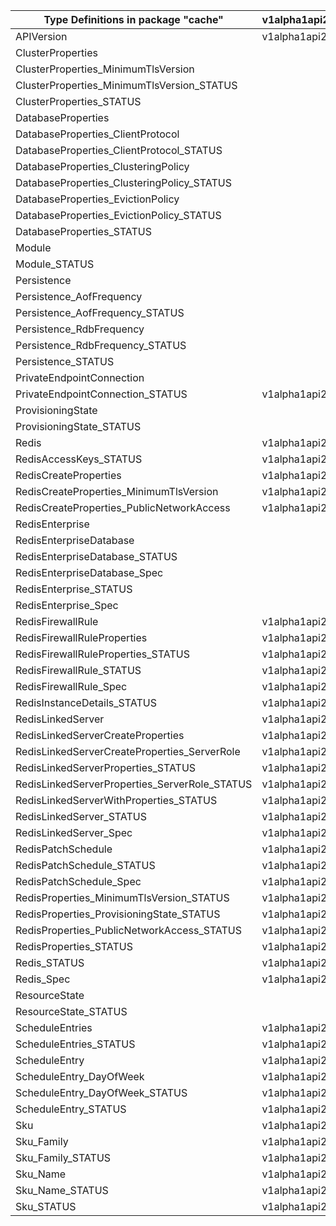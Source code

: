 | Type Definitions in package "cache"           | v1alpha1api20201201 | v1alpha1api20210301 | v1beta20201201 | v1beta20210301 |
|-----------------------------------------------|---------------------|---------------------|----------------|----------------|
| APIVersion                                    | v1alpha1api20201201 | v1alpha1api20210301 | v1beta20201201 | v1beta20210301 |
| ClusterProperties                             |                     | v1alpha1api20210301 |                | v1beta20210301 |
| ClusterProperties_MinimumTlsVersion           |                     | v1alpha1api20210301 |                | v1beta20210301 |
| ClusterProperties_MinimumTlsVersion_STATUS    |                     | v1alpha1api20210301 |                | v1beta20210301 |
| ClusterProperties_STATUS                      |                     | v1alpha1api20210301 |                | v1beta20210301 |
| DatabaseProperties                            |                     | v1alpha1api20210301 |                | v1beta20210301 |
| DatabaseProperties_ClientProtocol             |                     | v1alpha1api20210301 |                | v1beta20210301 |
| DatabaseProperties_ClientProtocol_STATUS      |                     | v1alpha1api20210301 |                | v1beta20210301 |
| DatabaseProperties_ClusteringPolicy           |                     | v1alpha1api20210301 |                | v1beta20210301 |
| DatabaseProperties_ClusteringPolicy_STATUS    |                     | v1alpha1api20210301 |                | v1beta20210301 |
| DatabaseProperties_EvictionPolicy             |                     | v1alpha1api20210301 |                | v1beta20210301 |
| DatabaseProperties_EvictionPolicy_STATUS      |                     | v1alpha1api20210301 |                | v1beta20210301 |
| DatabaseProperties_STATUS                     |                     | v1alpha1api20210301 |                | v1beta20210301 |
| Module                                        |                     | v1alpha1api20210301 |                | v1beta20210301 |
| Module_STATUS                                 |                     | v1alpha1api20210301 |                | v1beta20210301 |
| Persistence                                   |                     | v1alpha1api20210301 |                | v1beta20210301 |
| Persistence_AofFrequency                      |                     | v1alpha1api20210301 |                | v1beta20210301 |
| Persistence_AofFrequency_STATUS               |                     | v1alpha1api20210301 |                | v1beta20210301 |
| Persistence_RdbFrequency                      |                     | v1alpha1api20210301 |                | v1beta20210301 |
| Persistence_RdbFrequency_STATUS               |                     | v1alpha1api20210301 |                | v1beta20210301 |
| Persistence_STATUS                            |                     | v1alpha1api20210301 |                | v1beta20210301 |
| PrivateEndpointConnection                     |                     | v1alpha1api20210301 |                | v1beta20210301 |
| PrivateEndpointConnection_STATUS              | v1alpha1api20201201 | v1alpha1api20210301 | v1beta20201201 | v1beta20210301 |
| ProvisioningState                             |                     | v1alpha1api20210301 |                | v1beta20210301 |
| ProvisioningState_STATUS                      |                     | v1alpha1api20210301 |                | v1beta20210301 |
| Redis                                         | v1alpha1api20201201 |                     | v1beta20201201 |                |
| RedisAccessKeys_STATUS                        | v1alpha1api20201201 |                     | v1beta20201201 |                |
| RedisCreateProperties                         | v1alpha1api20201201 |                     | v1beta20201201 |                |
| RedisCreateProperties_MinimumTlsVersion       | v1alpha1api20201201 |                     | v1beta20201201 |                |
| RedisCreateProperties_PublicNetworkAccess     | v1alpha1api20201201 |                     | v1beta20201201 |                |
| RedisEnterprise                               |                     | v1alpha1api20210301 |                | v1beta20210301 |
| RedisEnterpriseDatabase                       |                     | v1alpha1api20210301 |                | v1beta20210301 |
| RedisEnterpriseDatabase_STATUS                |                     | v1alpha1api20210301 |                | v1beta20210301 |
| RedisEnterpriseDatabase_Spec                  |                     | v1alpha1api20210301 |                | v1beta20210301 |
| RedisEnterprise_STATUS                        |                     | v1alpha1api20210301 |                | v1beta20210301 |
| RedisEnterprise_Spec                          |                     | v1alpha1api20210301 |                | v1beta20210301 |
| RedisFirewallRule                             | v1alpha1api20201201 |                     | v1beta20201201 |                |
| RedisFirewallRuleProperties                   | v1alpha1api20201201 |                     | v1beta20201201 |                |
| RedisFirewallRuleProperties_STATUS            | v1alpha1api20201201 |                     | v1beta20201201 |                |
| RedisFirewallRule_STATUS                      | v1alpha1api20201201 |                     | v1beta20201201 |                |
| RedisFirewallRule_Spec                        | v1alpha1api20201201 |                     | v1beta20201201 |                |
| RedisInstanceDetails_STATUS                   | v1alpha1api20201201 |                     | v1beta20201201 |                |
| RedisLinkedServer                             | v1alpha1api20201201 |                     | v1beta20201201 |                |
| RedisLinkedServerCreateProperties             | v1alpha1api20201201 |                     | v1beta20201201 |                |
| RedisLinkedServerCreateProperties_ServerRole  | v1alpha1api20201201 |                     | v1beta20201201 |                |
| RedisLinkedServerProperties_STATUS            | v1alpha1api20201201 |                     | v1beta20201201 |                |
| RedisLinkedServerProperties_ServerRole_STATUS | v1alpha1api20201201 |                     | v1beta20201201 |                |
| RedisLinkedServerWithProperties_STATUS        | v1alpha1api20201201 |                     | v1beta20201201 |                |
| RedisLinkedServer_STATUS                      | v1alpha1api20201201 |                     | v1beta20201201 |                |
| RedisLinkedServer_Spec                        | v1alpha1api20201201 |                     | v1beta20201201 |                |
| RedisPatchSchedule                            | v1alpha1api20201201 |                     | v1beta20201201 |                |
| RedisPatchSchedule_STATUS                     | v1alpha1api20201201 |                     | v1beta20201201 |                |
| RedisPatchSchedule_Spec                       | v1alpha1api20201201 |                     | v1beta20201201 |                |
| RedisProperties_MinimumTlsVersion_STATUS      | v1alpha1api20201201 |                     | v1beta20201201 |                |
| RedisProperties_ProvisioningState_STATUS      | v1alpha1api20201201 |                     | v1beta20201201 |                |
| RedisProperties_PublicNetworkAccess_STATUS    | v1alpha1api20201201 |                     | v1beta20201201 |                |
| RedisProperties_STATUS                        | v1alpha1api20201201 |                     | v1beta20201201 |                |
| Redis_STATUS                                  | v1alpha1api20201201 |                     | v1beta20201201 |                |
| Redis_Spec                                    | v1alpha1api20201201 |                     | v1beta20201201 |                |
| ResourceState                                 |                     | v1alpha1api20210301 |                | v1beta20210301 |
| ResourceState_STATUS                          |                     | v1alpha1api20210301 |                | v1beta20210301 |
| ScheduleEntries                               | v1alpha1api20201201 |                     | v1beta20201201 |                |
| ScheduleEntries_STATUS                        | v1alpha1api20201201 |                     | v1beta20201201 |                |
| ScheduleEntry                                 | v1alpha1api20201201 |                     | v1beta20201201 |                |
| ScheduleEntry_DayOfWeek                       | v1alpha1api20201201 |                     | v1beta20201201 |                |
| ScheduleEntry_DayOfWeek_STATUS                | v1alpha1api20201201 |                     | v1beta20201201 |                |
| ScheduleEntry_STATUS                          | v1alpha1api20201201 |                     | v1beta20201201 |                |
| Sku                                           | v1alpha1api20201201 | v1alpha1api20210301 | v1beta20201201 | v1beta20210301 |
| Sku_Family                                    | v1alpha1api20201201 |                     | v1beta20201201 |                |
| Sku_Family_STATUS                             | v1alpha1api20201201 |                     | v1beta20201201 |                |
| Sku_Name                                      | v1alpha1api20201201 | v1alpha1api20210301 | v1beta20201201 | v1beta20210301 |
| Sku_Name_STATUS                               | v1alpha1api20201201 | v1alpha1api20210301 | v1beta20201201 | v1beta20210301 |
| Sku_STATUS                                    | v1alpha1api20201201 | v1alpha1api20210301 | v1beta20201201 | v1beta20210301 |
